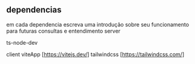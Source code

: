 ## dependencias
em cada dependencia escreva uma introdução sobre seu funcionamento para futuras consultas e entendimento
server

ts-node-dev

client
viteApp [https://vitejs.dev/]
tailwindcss [https://tailwindcss.com/]
